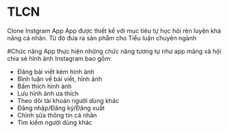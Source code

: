 # TLCN
Clone Instgram App
App được thiết kế với mục tiêu tự học hỏi rèn luyện khả năng cá nhân. Từ đó đưa ra sản phẩm cho Tiểu luận chuyên ngành

#Chức năng
App thực hiện những chức năng tương tự như app mãng xã hội chia sẻ hình ảnh Instagram bao gồm: 
  + Đăng bài viết kèm hình ảnh
  + Bình luận về bài viết, hình ảnh
  + Bấm thích hình ảnh
  + Lưu hình ảnh ưa thích
  + Theo dõi tài khoản người dùng khác
  + Đăng nhập/Đăng ký/Đăng xuất
  + Chỉnh sửa thông tin cá nhân
  + Tìm kiếm người dùng khác
